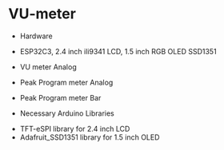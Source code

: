 # VU-meter
- Hardware
* ESP32C3, 2.4 inch ili9341 LCD, 1.5 inch RGB OLED SSD1351

- VU meter Analog
- Peak Program meter Analog
- Peak Program meter Bar

- Necessary Arduino Libraries
* TFT-eSPI library for 2.4 inch LCD
* Adafruit_SSD1351 library for 1.5 inch OLED
